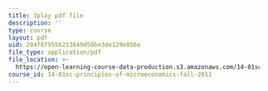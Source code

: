 ```yaml
---
title: 3play pdf file
description: ''
type: course
layout: pdf
uid: 284f079556213649d50be3de129e856e
file_type: application/pdf
file_location: >-
  https://open-learning-course-data-production.s3.amazonaws.com/14-01sc-principles-of-microeconomics-fall-2011/284f079556213649d50be3de129e856e_Vss3nofHpZI.pdf
course_id: 14-01sc-principles-of-microeconomics-fall-2011
---
```

